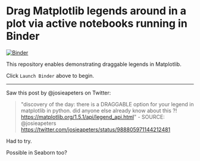 # Drag Matplotlib legends around in a plot via active notebooks running in Binder

[![Binder](https://mybinder.org/badge.svg)](https://beta.mybinder.org/v2/gh/fomightez/drag_legends-binder/master?filepath=index.ipynb)

This repository enables demonstrating draggable legends in Matplotlib.

Click `Launch Binder` above to begin.

------


Saw this post by @josieapeters on Twitter:
>"discovery of the day: there is a DRAGGABLE option for your legend in matplotlib in python. did anyone else already know about this ?! https://matplotlib.org/1.5.1/api/legend_api.html" - SOURCE: @josieapeters https://twitter.com/josieapeters/status/988805971144212481

Had to try.

Possible in Seaborn too?
